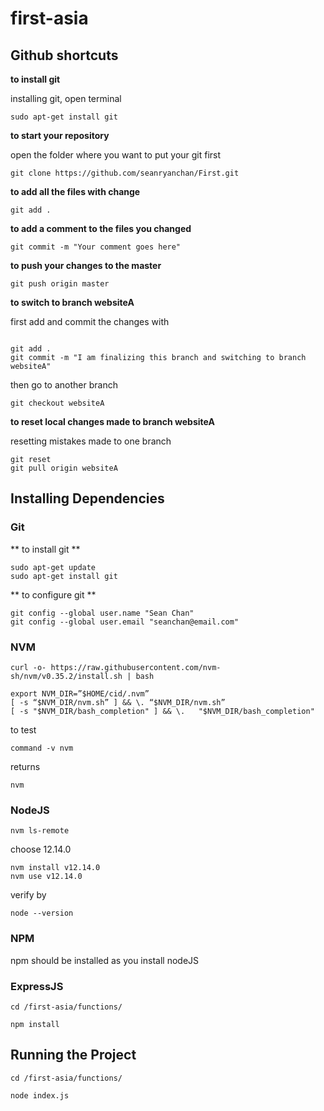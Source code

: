 # first-asia

## Github shortcuts

**to install git**

installing git, open terminal

```
sudo apt-get install git
```


**to start your repository**

open the folder where you want to put your git first
```
git clone https://github.com/seanryanchan/First.git
```
**to add all the files with change**
```
git add .
```

**to add a comment to the files you changed**
```
git commit -m "Your comment goes here"
```

**to push your changes to the master**
```
git push origin master
```

**to switch to branch websiteA**

first add and commit the changes with
```

git add .
git commit -m "I am finalizing this branch and switching to branch websiteA"
```

then go to another branch
```
git checkout websiteA
```

**to reset local changes made to branch websiteA**

resetting mistakes made to one branch

```
git reset
git pull origin websiteA
```

## Installing Dependencies
### Git

** to install git **

```
sudo apt-get update
sudo apt-get install git

```

** to configure git **

```
git config --global user.name "Sean Chan"
git config --global user.email "seanchan@email.com"
```

### NVM
```
curl -o- https://raw.githubusercontent.com/nvm-sh/nvm/v0.35.2/install.sh | bash
```
```
export NVM_DIR=”$HOME/cid/.nvm”
[ -s “$NVM_DIR/nvm.sh” ] && \. “$NVM_DIR/nvm.sh”
[ -s "$NVM_DIR/bash_completion" ] && \.   "$NVM_DIR/bash_completion"
```

to test
```
command -v nvm
```
returns
```
nvm
```

### NodeJS
```
nvm ls-remote
```
choose 12.14.0
```
nvm install v12.14.0
nvm use v12.14.0
```
verify by
```
node --version
```

### NPM
npm should be installed as you install nodeJS
### ExpressJS
```
cd /first-asia/functions/
```
```
npm install
```
## Running the Project
```
cd /first-asia/functions/
```
```
node index.js
```
